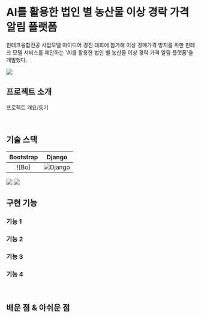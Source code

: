 # AI를 활용한 법인 별 농산물 이상 경락 가격 알림 플랫폼


핀테크융합전공 사업모델 아이디어 경진 대회에 참가해 이상 경매가격 방지를 위한 핀테크 모델 서비스를 제안하는 'AI를 활용한 법인 별 농산물 이상 경락 가격 알림 플랫폼'을 개발했다.

<img src="https://user-images.githubusercontent.com/95485737/226289340-7b90a3d8-611c-49c5-a48e-9bccd57cacb8.png">


## 프로젝트 소개

프로젝트 개요/동기


<br>

## 기술 스택

| Bootstrap |  Django  |
| :-------: | :------: | 
|   ![Bo]   | ![Django]| 

<img src="https://img.shields.io/badge/django-092E20?style=for-the-badge&logo=django&logoColor=white">
<img src="https://img.shields.io/badge/bootstrap-7952B3?style=for-the-badge&logo=bootstrap&logoColor=white">


<br>

## 구현 기능

### 기능 1

### 기능 2

### 기능 3

### 기능 4

<br>

## 배운 점 & 아쉬운 점

<p align="justify">

</p>

<br>
<!-- Stack Icon Refernces -->

[Django]: /images/stack/django.svg
